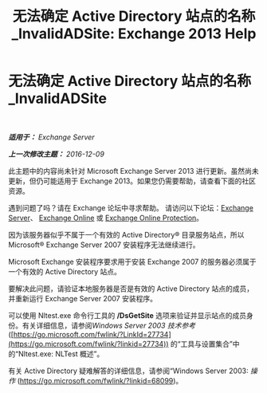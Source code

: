 ﻿---
title: '无法确定 Active Directory 站点的名称_InvalidADSite: Exchange 2013 Help'
TOCTitle: 无法确定 Active Directory 站点的名称_InvalidADSite
ms:assetid: ef96e077-08a0-4108-9f7d-0d61758abcd4
ms:mtpsurl: https://technet.microsoft.com/zh-cn/library/ms.exch.setupreadiness.invalidadsite(v=EXCHG.150)
ms:contentKeyID: 50491922
ms.date: 01/11/2018
mtps_version: v=EXCHG.150
ms.translationtype: HT
---

# 无法确定 Active Directory 站点的名称\_InvalidADSite

 

_**适用于：** Exchange Server_

_**上一次修改主题：** 2016-12-09_

此主题中的内容尚未针对 Microsoft Exchange Server 2013 进行更新。虽然尚未更新，但仍可能适用于 Exchange 2013。如果您仍需要帮助，请查看下面的社区资源。

遇到问题了吗？请在 Exchange 论坛中寻求帮助。 请访问以下论坛：[Exchange Server](https://go.microsoft.com/fwlink/p/?linkid=60612)、 [Exchange Online](https://go.microsoft.com/fwlink/p/?linkid=267542) 或 [Exchange Online Protection](https://go.microsoft.com/fwlink/p/?linkid=285351)。

因为该服务器似乎不属于一个有效的 Active Directory® 目录服务站点，所以 Microsoft® Exchange Server 2007 安装程序无法继续进行。

Microsoft Exchange 安装程序要求用于安装 Exchange 2007 的服务器必须属于一个有效的 Active Directory 站点。

要解决此问题，请验证本地服务器是否是有效的 Active Directory 站点的成员，并重新运行 Exchange Server 2007 安装程序。

可以使用 Nltest.exe 命令行工具的 **/DsGetSite** 选项来验证并显示站点的成员身份。有关详细信息，请参阅*Windows Server 2003 技术参考*([https://go.microsoft.com/fwlink/?LinkId=27734](https://go.microsoft.com/fwlink/?linkid=27734)) 的“工具与设置集合”中的“Nltest.exe: NLTest 概述”。

有关 Active Directory 疑难解答的详细信息，请参阅“Windows Server 2003: *操作* (<https://go.microsoft.com/fwlink/?linkid=68099>)。

